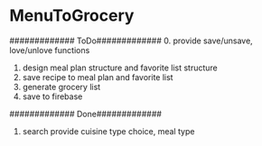 # MenuToGrocery

#############
ToDo#############
0. provide save/unsave, love/unlove functions 
1. design meal plan structure and favorite list structure
2. save recipe to meal plan and favorite list
3. generate grocery list
4. save to firebase




#############
Done#############
1. search provide cuisine type choice, meal type
